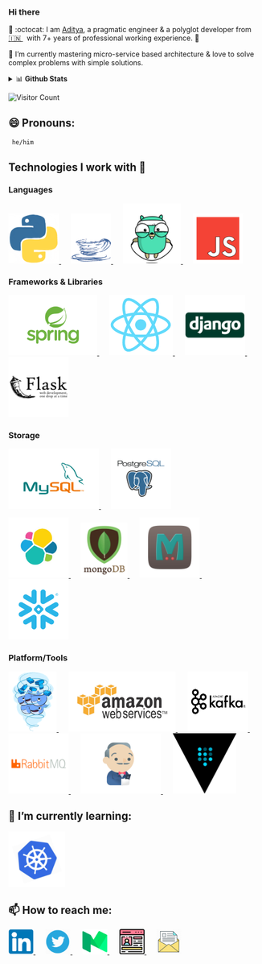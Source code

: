 ### Hi there

<!--
**AdityaMisra/AdityaMisra** is a ✨ _special_ ✨ repository because its `README.md` (this file) appears on your GitHub profile.
-->

🔭 :octocat: I am [Aditya](http://adityamisra.com/), a pragmatic engineer & a polyglot developer from [🇮🇳 ](https://en.wikipedia.org/wiki/India)&nbsp; with 7+ years of professional working experience. 🚀

🌱 I’m currently mastering micro-service based architecture & love to solve complex problems with simple solutions.

<details>
     <summary>📊 <b>Github Stats</b></summary>
     <p align="center"> 
          <img src="https://github-readme-stats.vercel.app/api?username=AdityaMisra&show_icons=true&theme=calm" alt="Aditya Misra | Stats" />
    <p/>
</details>

 ![Visitor Count](https://profile-counter.glitch.me/{AdityaMisra}/count.svg)

## 😄 Pronouns:
     he/him

## Technologies I work with :information_desk_person:

### Languages

<p>
   <a href="https://www.python.org/" rel="nofollow" target="_blank">
     <img src="https://raw.githubusercontent.com/AdityaMisra/AdityaMisra/master/assets/python.gif" height="100">
   </a>&nbsp;&nbsp;&nbsp;&nbsp;
   <a href="https://www.java.com/en/" rel="nofollow" target="_blank">
     <img src="https://raw.githubusercontent.com/AdityaMisra/AdityaMisra/master/assets/java.gif" height="100">
   </a>&nbsp;&nbsp;&nbsp;&nbsp;
   <a href="https://golang.org/" rel="nofollow" target="_blank">
     <img src="https://raw.githubusercontent.com/AdityaMisra/AdityaMisra/master/assets/golang.gif" height="120">
   </a>&nbsp;&nbsp;&nbsp;&nbsp;
   <a href="https://www.javascript.com/" rel="nofollow" target="_blank">
     <img src="https://raw.githubusercontent.com/AdityaMisra/AdityaMisra/master/assets/js-javascript.gif" height="100">
   </a>
</p>



### Frameworks & Libraries

<p>
    <a href="https://spring.io/projects/spring-boot" rel="nofollow" target="_blank">
        <img src="https://raw.githubusercontent.com/AdityaMisra/AdityaMisra/master/assets/spring-boot.gif" height="120">
    </a>&nbsp;&nbsp;&nbsp;&nbsp;
    <a href="https://reactjs.org/" rel="nofollow" target="_blank">
        <img src="https://raw.githubusercontent.com/AdityaMisra/AdityaMisra/master/assets/react_js.gif" height="120">
    </a>&nbsp;&nbsp;&nbsp;&nbsp;
    <a href="https://www.djangoproject.com/" rel="nofollow" target="_blank">
        <img src="https://raw.githubusercontent.com/AdityaMisra/AdityaMisra/master/assets/django.gif" height="120">
    </a> &nbsp;&nbsp;&nbsp;&nbsp;
    <a href="https://flask.palletsprojects.com/" rel="nofollow" target="_blank">
        <img src="https://raw.githubusercontent.com/AdityaMisra/AdityaMisra/master/assets/flask.gif" height="120">
    </a>
    
</p>

### Storage

<p>
    <a href="https://www.mysql.com/" rel="nofollow" target="_blank">
        <img src="https://raw.githubusercontent.com/AdityaMisra/AdityaMisra/master/assets/mysql.gif" height="120">
    </a>&nbsp;&nbsp;&nbsp;&nbsp;
    <a href="https://www.postgresql.org/" rel="nofollow" target="_blank">
        <img src="https://raw.githubusercontent.com/AdityaMisra/AdityaMisra/master/assets/postgresql.gif" height="120">
    </a>
</p>

<p>
    <a href="https://www.elastic.co/" rel="nofollow"target="_blank">
        <img src="https://raw.githubusercontent.com/AdityaMisra/AdityaMisra/master/assets/elasticsearch.gif" height="120">
    </a> &nbsp;&nbsp;&nbsp;&nbsp;
    <a href="https://www.mongodb.com/" rel="nofollow" target="_blank">
        <img src="https://raw.githubusercontent.com/AdityaMisra/AdityaMisra/master/assets/mongo.gif" height="110">
    </a> &nbsp;&nbsp;&nbsp;&nbsp;
    <a href="https://memcached.org/" rel="nofollow" target="_blank">
        <img src="https://raw.githubusercontent.com/AdityaMisra/AdityaMisra/master/assets/memcached.gif" height="120">
    </a> &nbsp;&nbsp;&nbsp;&nbsp;
    <a href="https://www.snowflake.com/" rel="nofollow" target="_blank">
        <img src="https://raw.githubusercontent.com/AdityaMisra/AdityaMisra/master/assets/snowflake_icon.gif" height="120">
    </a>
</p>

### Platform/Tools

<p>
    <a href="https://www.docker.com/" rel="nofollow" target="_blank">
        <img src="https://raw.githubusercontent.com/AdityaMisra/AdityaMisra/master/assets/docker.gif" height="120">
    </a>&nbsp;&nbsp;&nbsp;&nbsp;
    <a href="https://aws.amazon.com/" rel="nofollow" target="_blank">
        <img src="https://raw.githubusercontent.com/AdityaMisra/AdityaMisra/master/assets/aws.gif" height="120">
    </a>&nbsp;&nbsp;&nbsp;&nbsp;
    <a href="https://kafka.apache.org/" rel="nofollow" target="_blank">
        <img src="https://raw.githubusercontent.com/AdityaMisra/AdityaMisra/master/assets/kafka.gif" height="120">
    </a>&nbsp;&nbsp;&nbsp;&nbsp;
    <a href="https://www.rabbitmq.com/" rel="nofollow" target="_blank">
        <img src="https://raw.githubusercontent.com/AdityaMisra/AdityaMisra/master/assets/rabbitmq.gif" height="120">
    </a>&nbsp;&nbsp;&nbsp;&nbsp;
    <a href="https://www.jenkins.io/" rel="nofollow" target="_blank">
        <img src="https://raw.githubusercontent.com/AdityaMisra/AdityaMisra/master/assets/jenkins.gif" height="120">
    </a>&nbsp;&nbsp;&nbsp;&nbsp;
    <a href="https://www.vaultproject.io/" rel="nofollow" target="_blank">
        <img src="https://raw.githubusercontent.com/AdityaMisra/AdityaMisra/master/assets/hashicorp_vault.gif" height="120">
    </a>
</p>

## 🌱 I’m currently learning:
<a href="https://kubernetes.io/" target="_blank" target="_blank">
    <img src="https://raw.githubusercontent.com/AdityaMisra/AdityaMisra/master/assets/k8s.gif" height="110"/>
</a>

## 📫 How to reach me:
<a href="https://www.linkedin.com/in/misra-aditya/" target="_blank">
    <img src="https://raw.githubusercontent.com/AdityaMisra/AdityaMisra/master/assets/_linkedin.png" height="50"/>
</a>&nbsp;&nbsp;&nbsp;&nbsp;
<a href="https://twitter.com/realadityamisra" target="_blank">
    <img src="https://raw.githubusercontent.com/AdityaMisra/AdityaMisra/master/assets/twitter.webp" height="50"/>
</a>&nbsp;&nbsp;&nbsp;&nbsp;
<a href="https://medium.com/@aditya_misra5" target="_blank">
    <img src="https://raw.githubusercontent.com/AdityaMisra/AdityaMisra/master/assets/medium.png" height="50"/>
</a>&nbsp;&nbsp;&nbsp;&nbsp;
<a href="https://adityamisra.com" target="_blank">
    <img src="https://raw.githubusercontent.com/AdityaMisra/AdityaMisra/master/assets/profile.png" height="50"/>
</a>&nbsp;&nbsp;&nbsp;&nbsp;
<a href="mailto:amisra14@yahoo.co.uk" target="_blank">
    <img src="https://raw.githubusercontent.com/AdityaMisra/AdityaMisra/master/assets/email_me.png" height="50"/>
</a>

